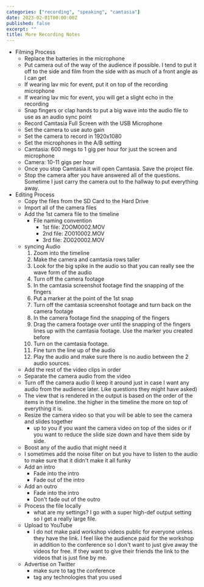 ```yaml
---
categories: ["recording", "speaking", "camtasia"]
date: 2023-02-01T00:00:00Z
published: false
excerpt: ""
title: More Recording Notes
---
```


* Filming Process
    * Replace the batteries in the microphone
    * Put camera out of the way of the audience if possible.  I tend to put it off to the side and film from the side with as much of a front angle as I can get
    * If wearing lav mic for event, put it on top of the recording microphone
    * If wearing lav mic for event, you will get a slight echo in the recording
    * Snap fingers or clap hands to put a big wave into the audio file to use as an audio sync point
    * Record Camtasia Full Screen with the USB Microphone
    * Set the camera to use auto gain
    * Set the camera to record in 1920x1080
    * Set the microphones in the A/B setting
    * Camtasia: 600 megs to 1 gig per hour for just the screen and microphone
    * Camera: 10-11 gigs per hour
    * Once you stop Camtasia it will open Camtasia.  Save the project file.
    * Stop the camera after you have answered all of the questions.  Sometime I just carry the camera out to the hallway to put everything away.
* Editing Process
    * Copy the files from the SD Card to the Hard Drive
    * Import all of the camera files
    * Add the 1st camera file to the timeline
        * File naming convention
            * 1st file: ZOOM0002.MOV
            * 2nd file: ZO010002.MOV
            * 3rd file: ZO020002.MOV
    * syncing Audio
        1. Zoom into the timeline
        1. Make the camera and camtasia rows taller
        1. Look for the big spike in the audio so that you can really see the wave form of the audio
        1. Turn off the camera footage
        1. In the camtasia screenshot footage find the snapping of the fingers
        1. Put a marker at the point of the 1st snap
        1. Turn off the camtasia screenshot footage and turn back on the camera footage
        1. In the camera footage find the snapping of the fingers
        1. Drag the camera footage over until the snapping of the fingers lines up with the camtasia footage.  Use the marker you created before
        1. Turn on the camtasia footage.
        1. Fine turn the line up of the audio
        1. Play the audio and make sure there is no audio between the 2 audio sources.
    * Add the rest of the video clips in order
    * Separate the camera audio from the video
    * Turn off the camera audio (I keep it around just in case I want any audio from the audience later.  Like questions they might have asked)
    * The view that is rendered in the output is based on the order of the items in the timeline.  the higher in the timeline the more on top of everything it is.
    * Resize the camera video so that you will be able to see the camera and slides together
        * up to you if you want the camera video on top of the sides or if you want to reduce the slide size down and have them side by side.
    * Boost any of the audio that might need it
    * I sometimes add the noise filter on but you have to listen to the audio to make sure that it didn't make it all funky
    * Add an intro
        * Fade into the intro
        * Fade out of the intro
    * Add an outro
        * Fade into the intro
        * Don't fade out of the outro
    * Process the file locally
        * what are my settings?  I go with a super high-def output setting so I get a really large file.
    * Upload to YouTube
        * I do not make paid workshop videos public for everyone unless they have the link.  I feel like the audience paid for the workshop in addition to the conference so I don't want to just give away the videos for free.  If they want to give their friends the link to the videos that is just fine by me.
    * Advertise on Twitter
        * make sure to tag the conference
        * tag any technologies that you used

